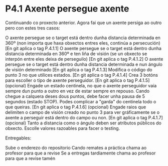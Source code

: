 # P4.1 Axente persegue axente
 Continuando co proxecto anterior. Agora fai que un axente persiga ao outro pero con estes tres casos:

O axente persegue se o target está dentro dunha distancia determinada en 360º (non importa que haxa obxectos entres eles, continúa a persecución) [En git aplica o tag P.4.1.1]
O axente persegue se o target está dentro dunha distancia determinada en 360º e ten liña de visión (se un obxecto se interpón entre eles deixa de perseguilo) [En git aplica o tag P.4.1.2]
O axente persegue se o target está dentro dunha distancia determinada e nun ángulo de visión determinado [En git aplica o tag P.4.1.3]
Modifica o código do punto 3 no que utilices estados. [En git aplica o tag P.4.1.4] 
Crea 3 botóns para escoller o tipo de axente perseguidor. [En git aplica o tag P.4.1.5] (opcional)
Engade un estado centinela, no que o axente perseguidor vaia sempre dun punto a outro en vez de estar sempre en repouso. Cando chegue a calquera deses dous puntos, debe facer unha pausa de 5 segundos (estado STOP). Podes complicar a "garda" do centinela todo o que queiras. [En git aplica o tag P.4.1.6] (opcional)
Engade raios que delimiten o campo de visión creado no punto 3 para ver gráficamente se o axente a perseguir está dentro do campo ou non. [En git aplica o tag P.4.1.7] (opcional)
Tanto a distancia como o ángulo deben ser atributos públicos do obxecto. Escolle valores razoables para facer o testing.

Entregables:

Sube o enderezo do repositorio
Cando remates a práctica chama ao profesor para que a revise
Se a entregas tardíamente chama ao profesor para que a revise tamén
